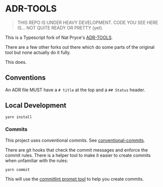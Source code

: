 # ADR-TOOLS

> THIS REPO IS UNDER HEAVY DEVELOPMENT. CODE YOU SEE HERE IS... NOT QUITE READY OR PRETTY (yet).

This is a Typescript fork of Nat Pryce's [ADR-TOOLS](https://github.com/npryce/adr-tools).

There are a few other forks out there which do some parts of the original tool but none actually do it fully.

This does.

## Conventions

An ADR file MUST have a `# title` at the top and a `## Status` header.

## Local Development

`yarn install`

### Commits

This project uses conventional commits. See [conventional-commits](https://www.conventionalcommits.org/en/v1.0.0/).

There are git hooks that check the commit messages and enforce the commit rules.
There is a helper tool to make it easier to create commits when unfamiliar with the rules:

`yarn commit`

This will use the [commitlint prompt tool](https://commitlint.js.org/#/guides-use-prompt) to help you create commits.
